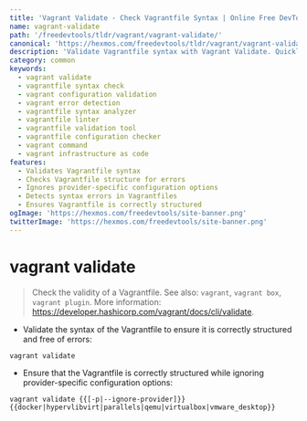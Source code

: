 ```yaml
---
title: 'Vagrant Validate - Check Vagrantfile Syntax | Online Free DevTools by Hexmos'
name: vagrant-validate
path: '/freedevtools/tldr/vagrant/vagrant-validate/'
canonical: 'https://hexmos.com/freedevtools/tldr/vagrant/vagrant-validate/'
description: 'Validate Vagrantfile syntax with Vagrant Validate. Quickly check your Vagrantfile for errors and proper structure using this command-line tool. Free online tool, no registration required.'
category: common
keywords:
  - vagrant validate
  - vagrantfile syntax check
  - vagrant configuration validation
  - vagrant error detection
  - vagrantfile syntax analyzer
  - vagrantfile linter
  - vagrantfile validation tool
  - vagrantfile configuration checker
  - vagrant command
  - vagrant infrastructure as code
features:
  - Validates Vagrantfile syntax
  - Checks Vagrantfile structure for errors
  - Ignores provider-specific configuration options
  - Detects syntax errors in Vagrantfiles
  - Ensures Vagrantfile is correctly structured
ogImage: 'https://hexmos.com/freedevtools/site-banner.png'
twitterImage: 'https://hexmos.com/freedevtools/site-banner.png'
---
```


# vagrant validate

> Check the validity of a Vagrantfile.
> See also: `vagrant`, `vagrant box`, `vagrant plugin`.
> More information: <https://developer.hashicorp.com/vagrant/docs/cli/validate>.

- Validate the syntax of the Vagrantfile to ensure it is correctly structured and free of errors:

`vagrant validate`

- Ensure that the Vagrantfile is correctly structured while ignoring provider-specific configuration options:

`vagrant validate {{[-p|--ignore-provider]}} {{docker|hypervlibvirt|parallels|qemu|virtualbox|vmware_desktop}}`

